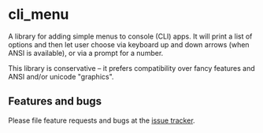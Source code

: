 # cli_menu

A library for adding simple menus to console (CLI) apps. It will print
a list of options and then let user choose via keyboard up and down arrows
(when ANSI is available), or via a prompt for a number.

This library is conservative – it prefers compatibility over fancy
features and ANSI and/or unicode "graphics".

## Features and bugs

Please file feature requests and bugs at the [issue tracker][tracker].

[tracker]: http://example.com/issues/replaceme
